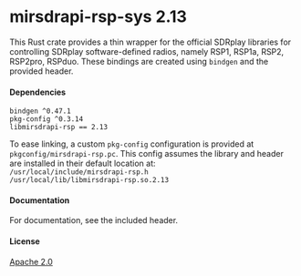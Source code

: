 # mirsdrapi-rsp-sys 2.13

This Rust crate provides a thin wrapper for the official SDRplay
libraries for controlling SDRplay software-defined radios, namely
RSP1, RSP1a, RSP2, RSP2pro, RSPduo.
These bindings are created using `bindgen` and the provided header.

#### Dependencies
`bindgen ^0.47.1`  
`pkg-config ^0.3.14`  
`libmirsdrapi-rsp == 2.13`  

To ease linking, a custom `pkg-config` configuration is provided
at `pkgconfig/mirsdrapi-rsp.pc`. This config assumes the library
and header are installed in their default location at:  
`/usr/local/include/mirsdrapi-rsp.h`  
`/usr/local/lib/libmirsdrapi-rsp.so.2.13`  

#### Documentation
For documentation, see the included header.

#### License
[Apache 2.0](https://www.apache.org/licenses/LICENSE-2.0)

